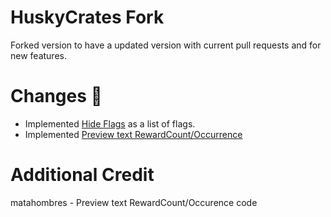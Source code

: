 # HuskyCrates Fork
Forked version to have a updated version with current pull requests and for new features.

# Changes 🦊  
- Implemented [Hide Flags](https://github.com/codeHusky/HuskyCrates-Sponge/pull/104) as a list of flags.
- Implemented [Preview text RewardCount/Occurrence](https://github.com/codeHusky/HuskyCrates-Sponge/pull/105)

# Additional Credit
matahombres - Preview text RewardCount/Occurence code
